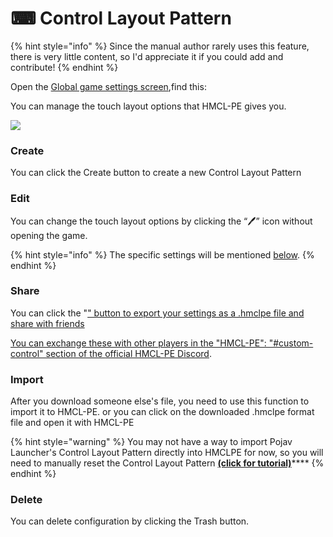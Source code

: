 # ⌨ Control Layout Pattern



{% hint style="info" %}
Since the manual author rarely uses this feature, there is very little content, so I'd appreciate it if you could add and contribute!
{% endhint %}

Open the [Global game settings screen](./),find this:

You can manage the touch layout options that HMCL-PE gives you.

![](../../.gitbook/assets/Screenshot\_2022-08-14-15-46-09-16\_d17cc25ab2657fb.jpg)

### Create

You can click the Create button to create a new Control Layout Pattern

### Edit

You can change the touch layout options by clicking the “🖊” icon without opening the game.

{% hint style="info" %}
The specific settings will be mentioned [below](../../time-to-play/hmcl-pe-control-layout-pattern/).
{% endhint %}

### Share

You can click the "<a href="https://www.flaticon.com/free-icons/share" title="share icons">" button to export your settings as a .hmclpe file and share with friends

You can exchange these with other players in the "HMCL-PE": "#custom-control" section of the [official HMCL-PE Discord](https://discord.com/invite/c79XjKHy4S).

### Import

After you download someone else's file, you need to use this function to import it to HMCL-PE. or you can click on the downloaded .hmclpe format file and open it with HMCL-PE

{% hint style="warning" %}
You may not have a way to import Pojav Launcher's Control Layout Pattern directly into HMCLPE for now, so you will need to manually reset the Control Layout Pattern [**(click for tutorial)**](../../time-to-play/hmcl-pe-control-layout-pattern/)****
{% endhint %}

### Delete

You can delete configuration by clicking the Trash button.
